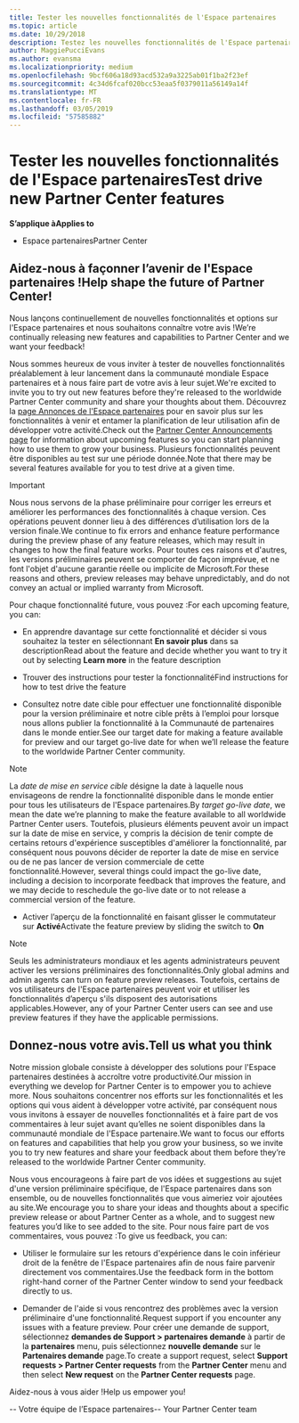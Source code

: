 ```yaml
---
title: Tester les nouvelles fonctionnalités de l'Espace partenaires
ms.topic: article
ms.date: 10/29/2018
description: Testez les nouvelles fonctionnalités de l'Espace partenaires avant leur lancement et dites-nous ce que vous en pensez. Aidez-nous à façonner l’avenir de l'Espace partenaires !
author: MaggiePucciEvans
ms.author: evansma
ms.localizationpriority: medium
ms.openlocfilehash: 9bcf606a18d93acd532a9a3225ab01f1ba2f23ef
ms.sourcegitcommit: 4c34d6fcaf020bcc53eaa5f0379011a56149a14f
ms.translationtype: MT
ms.contentlocale: fr-FR
ms.lasthandoff: 03/05/2019
ms.locfileid: "57585882"
---
```

# <a name="test-drive-new-partner-center-features"></a><span data-ttu-id="183b2-104">Tester les nouvelles fonctionnalités de l'Espace partenaires</span><span class="sxs-lookup"><span data-stu-id="183b2-104">Test drive new Partner Center features</span></span>

<span data-ttu-id="183b2-105">**S’applique à**</span><span class="sxs-lookup"><span data-stu-id="183b2-105">**Applies to**</span></span>

- <span data-ttu-id="183b2-106">Espace partenaires</span><span class="sxs-lookup"><span data-stu-id="183b2-106">Partner Center</span></span>

## <a name="help-shape-the-future-of-partner-center"></a><span data-ttu-id="183b2-107">Aidez-nous à façonner l’avenir de l'Espace partenaires !</span><span class="sxs-lookup"><span data-stu-id="183b2-107">Help shape the future of Partner Center!</span></span>

<span data-ttu-id="183b2-108">Nous lançons continuellement de nouvelles fonctionnalités et options sur l'Espace partenaires et nous souhaitons connaître votre avis !</span><span class="sxs-lookup"><span data-stu-id="183b2-108">We’re continually releasing new features and capabilities to Partner Center and we want your feedback!</span></span> 

<span data-ttu-id="183b2-109">Nous sommes heureux de vous inviter à tester de nouvelles fonctionnalités préalablement à leur lancement dans la communauté mondiale Espace partenaires et à nous faire part de votre avis à leur sujet.</span><span class="sxs-lookup"><span data-stu-id="183b2-109">We're excited to invite you to try out new features before they're released to the worldwide Partner Center community and share your thoughts about them.</span></span> <span data-ttu-id="183b2-110">Découvrez la [page Annonces de l'Espace partenaires](https://partnercenter.microsoft.com/pcv/announcements) pour en savoir plus sur les fonctionnalités à venir et entamer la planification de leur utilisation afin de développer votre activité.</span><span class="sxs-lookup"><span data-stu-id="183b2-110">Check out the [Partner Center Announcements page](https://partnercenter.microsoft.com/pcv/announcements) for information about upcoming features so you can start planning how to use them to grow your business.</span></span> <span data-ttu-id="183b2-111">Plusieurs fonctionnalités peuvent être disponibles au test sur une période donnée.</span><span class="sxs-lookup"><span data-stu-id="183b2-111">Note that there may be several features available for you to test drive at a given time.</span></span>

> [!IMPORTANT]  
> <span data-ttu-id="183b2-112">Nous nous servons de la phase préliminaire pour corriger les erreurs et améliorer les performances des fonctionnalités à chaque version. Ces opérations peuvent donner lieu à des différences d’utilisation lors de la version finale.</span><span class="sxs-lookup"><span data-stu-id="183b2-112">We continue to fix errors and enhance feature performance during the preview phase of any feature releases, which may result in changes to how the final feature works.</span></span> <span data-ttu-id="183b2-113">Pour toutes ces raisons et d'autres, les versions préliminaires peuvent se comporter de façon imprévue, et ne font l'objet d'aucune garantie réelle ou implicite de Microsoft.</span><span class="sxs-lookup"><span data-stu-id="183b2-113">For these reasons and others, preview releases may behave unpredictably, and do not convey an actual or implied warranty from Microsoft.</span></span>

<span data-ttu-id="183b2-114">Pour chaque fonctionnalité future, vous pouvez :</span><span class="sxs-lookup"><span data-stu-id="183b2-114">For each upcoming feature, you can:</span></span>

- <span data-ttu-id="183b2-115">En apprendre davantage sur cette fonctionnalité et décider si vous souhaitez la tester en sélectionnant **En savoir plus** dans sa description</span><span class="sxs-lookup"><span data-stu-id="183b2-115">Read about the feature and decide whether you want to try it out by selecting **Learn more** in the feature description</span></span> 

- <span data-ttu-id="183b2-116">Trouver des instructions pour tester la fonctionnalité</span><span class="sxs-lookup"><span data-stu-id="183b2-116">Find instructions for how to test drive the feature</span></span>

- <span data-ttu-id="183b2-117">Consultez notre date cible pour effectuer une fonctionnalité disponible pour la version préliminaire et notre cible prêts à l’emploi pour lorsque nous allons publier la fonctionnalité à la Communauté de partenaires dans le monde entier.</span><span class="sxs-lookup"><span data-stu-id="183b2-117">See our target date for making a feature available for preview and our target go-live date for when we’ll release the feature to the worldwide Partner Center community.</span></span>

> [!NOTE]  
>  <span data-ttu-id="183b2-118">La *date de mise en service cible* désigne la date à laquelle nous envisageons de rendre la fonctionnalité disponible dans le monde entier pour tous les utilisateurs de l'Espace partenaires.</span><span class="sxs-lookup"><span data-stu-id="183b2-118">By *target go-live date*, we mean the date we’re planning to make the feature available to all worldwide Partner Center users.</span></span> <span data-ttu-id="183b2-119">Toutefois, plusieurs éléments peuvent avoir un impact sur la date de mise en service, y compris la décision de tenir compte de certains retours d'expérience susceptibles d'améliorer la fonctionnalité, par conséquent nous pouvons décider de reporter la date de mise en service ou de ne pas lancer de version commerciale de cette fonctionnalité.</span><span class="sxs-lookup"><span data-stu-id="183b2-119">However, several things could impact the go-live date, including a decision to incorporate feedback that improves the feature, and we may decide to reschedule the go-live date or to not release a commercial version of the feature.</span></span>  

- <span data-ttu-id="183b2-120">Activer l’aperçu de la fonctionnalité en faisant glisser le commutateur sur **Activé**</span><span class="sxs-lookup"><span data-stu-id="183b2-120">Activate the feature preview by sliding the switch to **On**</span></span>

> [!NOTE]  
>  <span data-ttu-id="183b2-121">Seuls les administrateurs mondiaux et les agents administrateurs peuvent activer les versions préliminaires des fonctionnalités.</span><span class="sxs-lookup"><span data-stu-id="183b2-121">Only global admins and admin agents can turn on feature preview releases.</span></span> <span data-ttu-id="183b2-122">Toutefois, certains de vos utilisateurs de l'Espace partenaires peuvent voir et utiliser les fonctionnalités d’aperçu s'ils disposent des autorisations applicables.</span><span class="sxs-lookup"><span data-stu-id="183b2-122">However, any of your Partner Center users can see and use preview features if they have the applicable permissions.</span></span>
 
## <a name="tell-us-what-you-think"></a><span data-ttu-id="183b2-123">Donnez-nous votre avis.</span><span class="sxs-lookup"><span data-stu-id="183b2-123">Tell us what you think</span></span>

<span data-ttu-id="183b2-124">Notre mission globale consiste à développer des solutions pour l'Espace partenaires destinées à accroître votre productivité.</span><span class="sxs-lookup"><span data-stu-id="183b2-124">Our mission in everything we develop for Partner Center is to empower you to achieve more.</span></span> <span data-ttu-id="183b2-125">Nous souhaitons concentrer nos efforts sur les fonctionnalités et les options qui vous aident à développer votre activité, par conséquent nous vous invitons à essayer de nouvelles fonctionnalités et à faire part de vos commentaires à leur sujet avant qu’elles ne soient disponibles dans la communauté mondiale de l'Espace partenaire.</span><span class="sxs-lookup"><span data-stu-id="183b2-125">We want to focus our efforts on features and capabilities that help you grow your business, so we invite you to try new features and share your feedback about them before they’re released to the worldwide Partner Center community.</span></span> 

<span data-ttu-id="183b2-126">Nous vous encourageons à faire part de vos idées et suggestions au sujet d'une version préliminaire spécifique, de l'Espace partenaires dans son ensemble, ou de nouvelles fonctionnalités que vous aimeriez voir ajoutées au site.</span><span class="sxs-lookup"><span data-stu-id="183b2-126">We encourage you to share your ideas and thoughts about a specific preview release or about Partner Center as a whole, and to suggest new features you’d like to see added to the site.</span></span> <span data-ttu-id="183b2-127">Pour nous faire part de vos commentaires, vous pouvez :</span><span class="sxs-lookup"><span data-stu-id="183b2-127">To give us feedback, you can:</span></span>  

-   <span data-ttu-id="183b2-128">Utiliser le formulaire sur les retours d'expérience dans le coin inférieur droit de la fenêtre de l'Espace partenaires afin de nous faire parvenir directement vos commentaires.</span><span class="sxs-lookup"><span data-stu-id="183b2-128">Use the feedback form in the bottom right-hand corner of the Partner Center window to send your feedback directly to us.</span></span> 

-   <span data-ttu-id="183b2-129">Demander de l'aide si vous rencontrez des problèmes avec la version préliminaire d'une fonctionnalité.</span><span class="sxs-lookup"><span data-stu-id="183b2-129">Request support if you encounter any issues with a feature preview.</span></span> <span data-ttu-id="183b2-130">Pour créer une demande de support, sélectionnez **demandes de Support > partenaires demande** à partir de la **partenaires** menu, puis sélectionnez **nouvelle demande** sur le **Partenaires demande** page.</span><span class="sxs-lookup"><span data-stu-id="183b2-130">To create a support request, select **Support requests > Partner Center requests** from the **Partner Center** menu and then select **New request** on the **Partner Center requests** page.</span></span>

<span data-ttu-id="183b2-131">Aidez-nous à vous aider !</span><span class="sxs-lookup"><span data-stu-id="183b2-131">Help us empower you!</span></span>

<span data-ttu-id="183b2-132">-- Votre équipe de l’Espace partenaires</span><span class="sxs-lookup"><span data-stu-id="183b2-132">-- Your Partner Center team</span></span>

